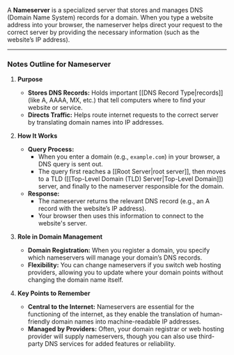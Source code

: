 A **Nameserver** is a specialized server that stores and manages DNS (Domain Name System) records for a domain. When you type a website address into your browser, the nameserver helps direct your request to the correct server by providing the necessary information (such as the website’s IP address).

---

### **Notes Outline for Nameserver**

1. **Purpose**
    - **Stores DNS Records:** Holds important [[DNS Record Type|records]] (like A, AAAA, MX, etc.) that tell computers where to find your website or service.
    - **Directs Traffic:** Helps route internet requests to the correct server by translating domain names into IP addresses.

2. **How It Works**
    - **Query Process:**
        - When you enter a domain (e.g., `example.com`) in your browser, a DNS query is sent out.
        - The query first reaches a [[Root Server|root server]], then moves to a TLD ([[Top-Level Domain (TLD) Server|Top-Level Domain]]) server, and finally to the nameserver responsible for the domain.
    - **Response:**
        - The nameserver returns the relevant DNS record (e.g., an A record with the website’s IP address).
        - Your browser then uses this information to connect to the website's server.

3. **Role in Domain Management**
    - **Domain Registration:** When you register a domain, you specify which nameservers will manage your domain’s DNS records.
    - **Flexibility:** You can change nameservers if you switch web hosting providers, allowing you to update where your domain points without changing the domain name itself.

4. **Key Points to Remember**
    - **Central to the Internet:** Nameservers are essential for the functioning of the internet, as they enable the translation of human-friendly domain names into machine-readable IP addresses.
    - **Managed by Providers:** Often, your domain registrar or web hosting provider will supply nameservers, though you can also use third-party DNS services for added features or reliability.